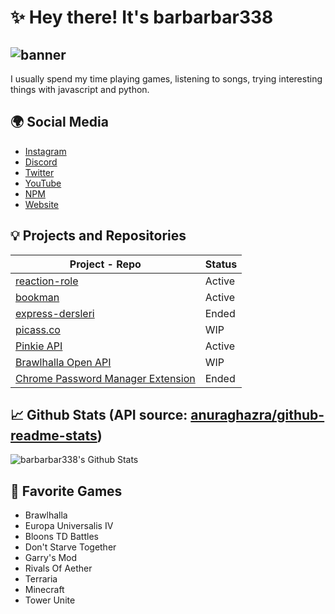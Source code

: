 # ✨ Hey there! It's barbarbar338
![banner](https://bariscodes.me/img/banner.png)
---
I usually spend my time playing games, listening to songs, trying interesting things with javascript and python.
## 🌍 Social Media
- [Instagram](https://www.instagram.com/ben_baris.d/)
- [Discord](https://discordapp.com/users/331846231514939392)
- [Twitter](https://twitter.com/ben_baris_d)
- [YouTube](https://www.youtube.com/ProjectHammer)
- [NPM](https://www.npmjs.com/~leydihavuc)
- [Website](https://bariscodes.me)

## 💡 Projects and Repositories
| Project - Repo | Status|
| ----------- | ----------- |
| [reaction-role](https://www.npmjs.com/package/reaction-role) | Active |
| [bookman](https://www.npmjs.com/package/bookman) | Active |
| [express-dersleri](https://github.com/barbarbar338/express-dersleri) | Ended |
| [picass.co](https://picass.co) | WIP |
| [Pinkie API](https://api.bariscodes.me/) | Active |
| [Brawlhalla Open API](https://brawlhalla-api.bariscodes.me/) | WIP |
| [Chrome Password Manager Extension](https://github.com/barbarbar338/password-manager-extension) | Ended |

## 📈 Github Stats (API source: [anuraghazra/github-readme-stats](https://github.com/anuraghazra/github-readme-stats))
![barbarbar338's Github Stats](https://github-readme-stats.vercel.app/api?username=barbarbar338&show_icons=true&title_color=fff&icon_color=79ff97&text_color=9f9f9f&bg_color=151515)

## 🦄 Favorite Games
- Brawlhalla
- Europa Universalis IV
- Bloons TD Battles
- Don't Starve Together
- Garry's Mod
- Rivals Of Aether
- Terraria
- Minecraft
- Tower Unite

<!--
**barbarbar338/barbarbar338** is a ✨ _special_ ✨ repository because its `README.md` (this file) appears on your GitHub profile.

Here are some ideas to get you started:

- 🔭 I’m currently working on ...
- 🌱 I’m currently learning ...
- 👯 I’m looking to collaborate on ...
- 🤔 I’m looking for help with ...
- 💬 Ask me about ...
- 📫 How to reach me: ...
- 😄 Pronouns: ...
- ⚡ Fun fact: ...
-->
